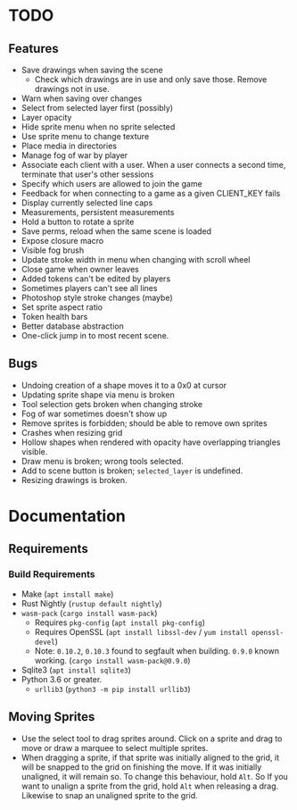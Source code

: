 # TODO

## Features
* Save drawings when saving the scene
    * Check which drawings are in use and only save those. Remove drawings not in
        use.
* Warn when saving over changes
* Select from selected layer first (possibly)
* Layer opacity
* Hide sprite menu when no sprite selected
* Use sprite menu to change texture
* Place media in directories
* Manage fog of war by player
* Associate each client with a user. When a user connects a second time,
    terminate that user's other sessions
* Specify which users are allowed to join the game
* Feedback for when connecting to a game as a given CLIENT_KEY fails
* Display currently selected line caps
* Measurements, persistent measurements
* Hold a button to rotate a sprite
* Save perms, reload when the same scene is loaded
* Expose closure macro
* Visible fog brush
* Update stroke width in menu when changing with scroll wheel
* Close game when owner leaves
* Added tokens can't be edited by players
* Sometimes players can't see all lines 
* Photoshop style stroke changes (maybe)
* Set sprite aspect ratio
* Token health bars
* Better database abstraction
* One-click jump in to most recent scene.

## Bugs
* Undoing creation of a shape moves it to a 0x0 at cursor
* Updating sprite shape via menu is broken
* Tool selection gets broken when changing stroke
* Fog of war sometimes doesn't show up
* Remove sprites is forbidden; should be able to remove own sprites
* Crashes when resizing grid
* Hollow shapes when rendered with opacity have overlapping triangles visible.
* Draw menu is broken; wrong tools selected.
* Add to scene button is broken; `selected_layer` is undefined.
* Resizing drawings is broken.

# Documentation

## Requirements

### Build Requirements

* Make (`apt install make`)
* Rust Nightly (`rustup default nightly`)
* `wasm-pack` (`cargo install wasm-pack`)
    * Requires `pkg-config` (`apt install pkg-config`)
    * Requires OpenSSL (`apt install libssl-dev` / `yum install openssl-devel`)
    * Note: `0.10.2`, `0.10.3` found to segfault when building. `0.9.0` known
        working. (`cargo install wasm-pack@0.9.0`)
* Sqlite3 (`apt install sqlite3`)
* Python 3.6 or greater.
    * `urllib3` (`python3 -m pip install urllib3`)

## Moving Sprites

* Use the select tool to drag sprites around. Click on a sprite and drag to
    move or draw a marquee to select multiple sprites.
* When dragging a sprite, if that sprite was initially aligned to the grid, it
    will be snapped to the grid on finishing the move. If it was initially
    unaligned, it will remain so. To change this behaviour, hold `Alt`. So If
    you want to unalign a sprite from the grid, hold `Alt` when releasing a
    drag. Likewise to snap an unaligned sprite to the grid. 
